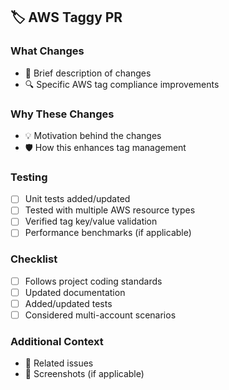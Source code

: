 ## 🏷️ AWS Taggy PR

### What Changes

- 📝 Brief description of changes
- 🔍 Specific AWS tag compliance improvements

### Why These Changes

- 💡 Motivation behind the changes
- 🛡️ How this enhances tag management

### Testing

- [ ] Unit tests added/updated
- [ ] Tested with multiple AWS resource types
- [ ] Verified tag key/value validation
- [ ] Performance benchmarks (if applicable)

### Checklist

- [ ] Follows project coding standards
- [ ] Updated documentation
- [ ] Added/updated tests
- [ ] Considered multi-account scenarios

### Additional Context

- 🔗 Related issues
- 📸 Screenshots (if applicable)
